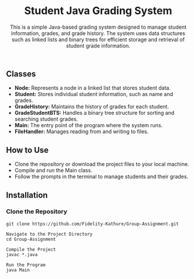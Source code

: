 
<header>
    <h1>Student Java Grading System</h1>
    <p>This is a simple Java-based grading system designed to manage student information, grades, and grade history. The system uses data structures such as linked lists and binary trees for efficient storage and retrieval of student grade information.</p>
</header>

<section>
    <h2>Classes</h2>
    <ul>
        <li><strong>Node:</strong> Represents a node in a linked list that stores student data.</li>
        <li><strong>Student:</strong> Stores individual student information, such as name and grades.</li>
        <li><strong>GradeHistory:</strong> Maintains the history of grades for each student.</li>
        <li><strong>GradeStudentBTS:</strong> Handles a binary tree structure for sorting and searching student grades.</li>
        <li><strong>Main:</strong> The entry point of the program where the system runs.</li>
        <li><strong>FileHandler:</strong> Manages reading from and writing to files.</li>
    </ul>
</section>

<section>
    <h2>How to Use</h2>
    <ul>
        <li>Clone the repository or download the project files to your local machine.</li>
        <li>Compile and run the Main class.</li>
        <li>Follow the prompts in the terminal to manage students and their grades.</li>
    </ul>
</section>

<section>
    <h2>Installation</h2>
    <h3>Clone the Repository</h3>
    <pre><code>git clone https://github.com/Fidelity-Kathure/Group-Assignment.git</code></pre>
    
    Navigate to the Project Directory
    cd Group-Assignment

    Compile the Project
    javac *.java

    Run the Program
    java Main
</section>

